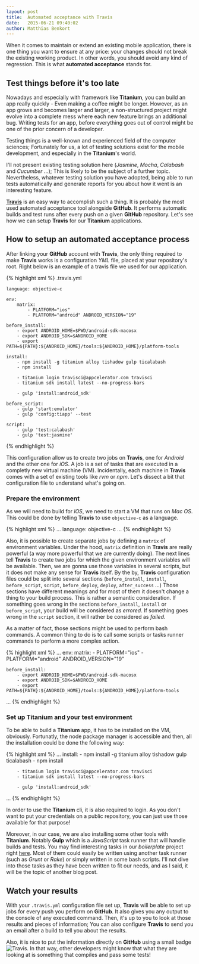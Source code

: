 ```yaml
---
layout: post
title:  Automated acceptance with Travis
date:   2015-06-21 09:40:02
author: Matthias Benkort
---
```


When it comes to maintain or extend an existing mobile application, there is one thing you want to
ensure at any price: your changes should not break the existing working product. In other words, you
should avoid any kind of regression. This is what **automated acceptance** stands for.

<!--more-->

## Test things before it's too late
Nowadays and especially with framework like **Titanium**, you can build an app really quickly - Even
making a coffee might be longer. However, as an app grows and becomes larger and larger, a
non-structured project might evolve into a complete mess where each new feature brings an additional
bug. Writing tests for an app, before everything goes out of control might be one of the prior
concern of a developer. 

Testing things is a well-known and experienced field of the computer
sciences; Fortunately for us, a lot of testing solutions exist for the mobile development, and
especially in the **Titanium**'s world.

I'll not present existing testing solution here (*Jasmine*, *Mocha*, *Calabash* and *Cucumber* ...); This is
likely to be the subject of a further topic. Nevertheless, whatever testing solution you have
adopted, being able to run tests automatically and generate reports for you about how it went is an
interesting feature.

[**Travis**](https://travis-ci.org/) is an easy way to accomplish such a thing. It is probably the
most used automated acceptance tool alongside **GitHub**. It performs automatic builds and test
runs after every push on a given **GitHub** repository. Let's see how we can setup **Travis** for
our **Titanium** applications.

## How to setup an automated acceptance process
After linking your **GitHub** account with **Travis**, the only thing required to make **Travis** works is a
configuration *YML* file, placed at your repository's root. Right below is an example of a travis
file we used for our application.

{% highlight xml %}
.travis.yml

    language: objective-c 

    env:
        matrix:
            - PLATFORM="ios"
            - PLATFORM="android" ANDROID_VERSION="19"

    before_install:
        - export ANDROID_HOME=$PWD/android-sdk-macosx
        - export ANDROID_SDK=$ANDROID_HOME
        - export PATH=${PATH}:${ANDROID_HOME}/tools:${ANDROID_HOME}/platform-tools

    install:
        - npm install -g titanium alloy tishadow gulp ticalabash
        - npm install

        - titanium login travisci@appcelerator.com travisci
        - titanium sdk install latest --no-progress-bars

        - gulp 'install:android_sdk'

    before_script:
        - gulp 'start:emulator'
        - gulp 'config:tiapp' --test

    script: 
        - gulp 'test:calabash'
        - gulp 'test:jasmine'
{% endhighlight %}

This configuration allow us to create two jobs on **Travis**, one for *Android* and the other one
for *iOS*. A job is a set of tasks that are executed in a completly new virtual machine (VM).
Incidentally, each machine in **Travis** comes with a set of existing tools like *rvm* or *npm*. 
Let's dissect a bit that configuration file to understand what's going on. 

### Prepare the environment
As we will need to build for *iOS*, we need to start a VM that runs on *Mac OS*. This could be done
by telling **Travis** to use `objective-c` as a language. 

{% highlight xml %}
...
    language: objective-c
...
{% endhighlight %}


Also, it is possible to create separate
jobs by defining a `matrix` of environment variables. Under the hood, `matrix` definition in
**Travis** are really powerful (a way more powerful that we are currently doing). The next lines
tell **Travis** to create two jobs for which the given environment variables will be available.
Then, we are gonna use those variables in several scripts, but it does not make any sense for
**Travis** itself. By the by, **Travis** configuration files could be split into several sections
(`before_install`, `install`, `before_script`, `script`, `before_deploy`, `deploy`, `after_success` ...)
Those sections have different meanings and for most of them it doesn't change a thing to your build
process. This is rather a semantic consideration. If something goes wrong in the sections
`before_install`, `install` or `before_script`, your build will be considered as *errored*. If something
goes wrong in the `script` section, it will rather be considered as *failed*. 

As a matter of fact, those sections might be used to perform bash commands. A common thing to do is
to call some scripts or tasks runner commands to perform a more complex action. 



{% highlight xml %}
...
    env:
        matrix:
            - PLATFORM="ios"
            - PLATFORM="android" ANDROID_VERSION="19"

    before_install:
        - export ANDROID_HOME=$PWD/android-sdk-macosx
        - export ANDROID_SDK=$ANDROID_HOME
        - export PATH=${PATH}:${ANDROID_HOME}/tools:${ANDROID_HOME}/platform-tools
... 
{% endhighlight %}

### Set up Titanium and your test environment
To be able to build a **Titanium** app, it has to be installed on the VM, obviously. Fortunatly, the
node package manager is accessible and then, all the installation could be done the following way: 

{% highlight xml %}
...
    install:
        - npm install -g titanium alloy tishadow gulp ticalabash
        - npm install

        - titanium login travisci@appcelerator.com travisci
        - titanium sdk install latest --no-progress-bars

        - gulp 'install:android_sdk'
...
{% endhighlight %}

In order to use the **Titanium** cli, it is also required to login. As you don't want to put your
credentials on a public repository, you can just use those available for that purpose! 

Moreover, in our case, we are also installing some other tools with **Titanium**. Notably **Gulp**
which is a *JavaScript* task runner that will handle builds and tests. You may find interesting
tasks in our *boilerplate* project right
[here](https://github.com/TheSmiths/ts.boilerplate/tree/master/project_files/.gulp). Most of them
could easily be written using another task runner (such as *Grunt* or *Rake*) or simply written in
some bash scripts. I'll not dive into those tasks as they have been written to fit our needs, and as I
said, it will be the topic of another blog post. 

## Watch your results

With your `.travis.yml` configuration file set up, **Travis** will be able to set up jobs for every
push you perform on **GitHub**. It also gives you any output to the console of any executed command.
Then, it's up to you to look at those results and pieces of information; You can also configure **Travis** to
send you an email after a build to tell you about the results. 

Also, it is nice to put the information directly on **GitHub** using a small badge ![Travis](https://api.travis-ci.org/TheSmiths-Widgets/ts.blurryview.svg). In that way,
other developers might know that what they are looking at is something that compiles and pass some
tests!
